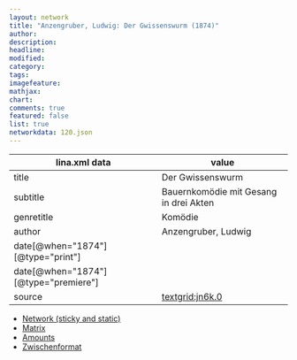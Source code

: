 ```yaml
---
layout: network
title: "Anzengruber, Ludwig: Der Gwissenswurm (1874)"
author:
description:
headline:
modified:
category:
tags:
imagefeature: 
mathjax: 
chart: 
comments: true
featured: false
list: true
networkdata: 120.json
---
```

lina.xml data  | value
------------- | -------------
title|Der Gwissenswurm
subtitle|Bauernkomödie mit Gesang in drei Akten
genretitle|Komödie
author|Anzengruber, Ludwig
date[@when="1874"][@type="print"]|
date[@when="1874"][@type="premiere"]|
source|[textgrid:jn6k.0](https://textgridlab.org/1.0/tgcrud-public/rest/textgrid:jn6k.0/data)



* [Network (sticky and static)](/network120)
* [Matrix](/matrix120)
* [Amounts](/amount120)
* [Zwischenformat](/lina120 )
